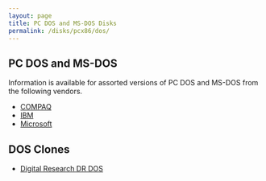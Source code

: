 ```yaml
---
layout: page
title: PC DOS and MS-DOS Disks
permalink: /disks/pcx86/dos/
---
```


PC DOS and MS-DOS
-----------------

Information is available for assorted versions of PC DOS and MS-DOS from the following vendors.

* [COMPAQ](compaq/)
* [IBM](ibm/)
* [Microsoft](microsoft/)

DOS Clones
----------

* [Digital Research DR DOS](dresearch/)
